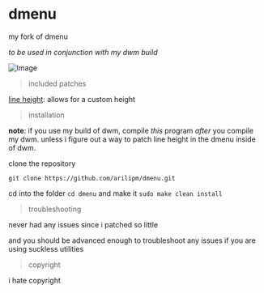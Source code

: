 # dmenu
my fork of dmenu

*to be used in conjunction with my dwm build*

![Image](https://i.imgur.com/PQKPYmU.gif)


> included patches

[line height](https://tools.suckless.org/dmenu/patches/line-height/): allows for a custom height


> installation

**note**: if you use my build of dwm, compile *this* program *after* you compile my dwm. unless i figure out a way to patch line height in the dmenu inside of dwm.

clone the repository

`git clone https://github.com/arilipm/dmenu.git`

cd into the folder `cd dmenu` and make it `sudo make clean install`


> troubleshooting

never had any issues since i patched so little

and you should be advanced enough to troubleshoot any issues if you are using suckless utilities


> copyright

i hate copyright
